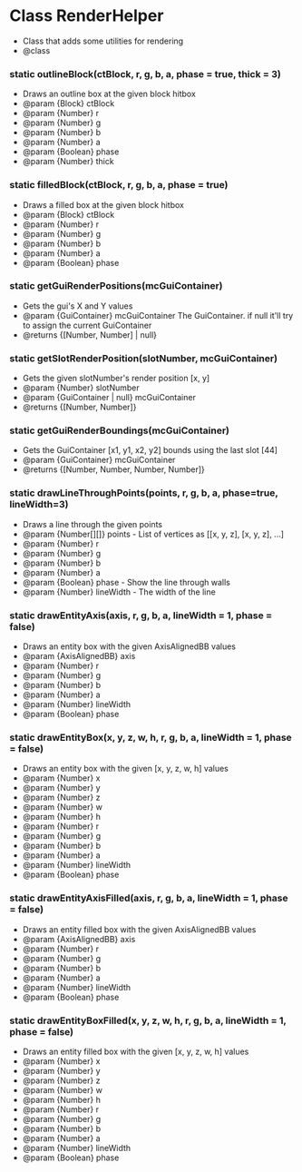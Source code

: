 # Class RenderHelper

*  Class that adds some utilities for rendering
* @class
 

### static outlineBlock(ctBlock, r, g, b, a, phase = true, thick = 3)

*  Draws an outline box at the given block hitbox
* @param {Block} ctBlock 
* @param {Number} r 
* @param {Number} g 
* @param {Number} b 
* @param {Number} a 
* @param {Boolean} phase 
* @param {Number} thick 
     
    
### static filledBlock(ctBlock, r, g, b, a, phase = true)

*  Draws a filled box at the given block hitbox
* @param {Block} ctBlock 
* @param {Number} r 
* @param {Number} g 
* @param {Number} b 
* @param {Number} a 
* @param {Boolean} phase 
     
    
### static getGuiRenderPositions(mcGuiContainer)

*  Gets the gui's X and Y values
* @param {GuiContainer} mcGuiContainer The GuiContainer. if null it'll try to assign the current GuiContainer
* @returns {[Number, Number] | null}
     
    
### static getSlotRenderPosition(slotNumber, mcGuiContainer)

*  Gets the given slotNumber's render position [x, y]
* @param {Number} slotNumber 
* @param {GuiContainer | null} mcGuiContainer
* @returns {[Number, Number]}
     
    
### static getGuiRenderBoundings(mcGuiContainer)

*  Gets the GuiContainer [x1, y1, x2, y2] bounds using the last slot [44]
* @param {GuiContainer} mcGuiContainer 
* @returns {[Number, Number, Number, Number]}
     
    
### static drawLineThroughPoints(points, r, g, b, a, phase=true, lineWidth=3)

*  Draws a line through the given points
* @param {Number[][]} points - List of vertices as [[x, y, z], [x, y, z], ...]
* @param {Number} r 
* @param {Number} g 
* @param {Number} b 
* @param {Number} a 
* @param {Boolean} phase - Show the line through walls
* @param {Number} lineWidth - The width of the line
     
    
### static drawEntityAxis(axis, r, g, b, a, lineWidth = 1, phase = false)

*  Draws an entity box with the given AxisAlignedBB values
* @param {AxisAlignedBB} axis 
* @param {Number} r 
* @param {Number} g 
* @param {Number} b 
* @param {Number} a 
* @param {Number} lineWidth
* @param {Boolean} phase 
     
    
### static drawEntityBox(x, y, z, w, h, r, g, b, a, lineWidth = 1, phase = false)

*  Draws an entity box with the given [x, y, z, w, h] values
* @param {Number} x 
* @param {Number} y 
* @param {Number} z 
* @param {Number} w 
* @param {Number} h 
* @param {Number} r 
* @param {Number} g 
* @param {Number} b 
* @param {Number} a 
* @param {Number} lineWidth
* @param {Boolean} phase 
     
    
### static drawEntityAxisFilled(axis, r, g, b, a, lineWidth = 1, phase = false)

*  Draws an entity filled box with the given AxisAlignedBB values
* @param {AxisAlignedBB} axis 
* @param {Number} r 
* @param {Number} g 
* @param {Number} b 
* @param {Number} a 
* @param {Number} lineWidth
* @param {Boolean} phase 
     
    
### static drawEntityBoxFilled(x, y, z, w, h, r, g, b, a, lineWidth = 1, phase = false)

*  Draws an entity filled box with the given [x, y, z, w, h] values
* @param {Number} x 
* @param {Number} y 
* @param {Number} z 
* @param {Number} w 
* @param {Number} h 
* @param {Number} r 
* @param {Number} g 
* @param {Number} b 
* @param {Number} a 
* @param {Number} lineWidth
* @param {Boolean} phase 
     
    
